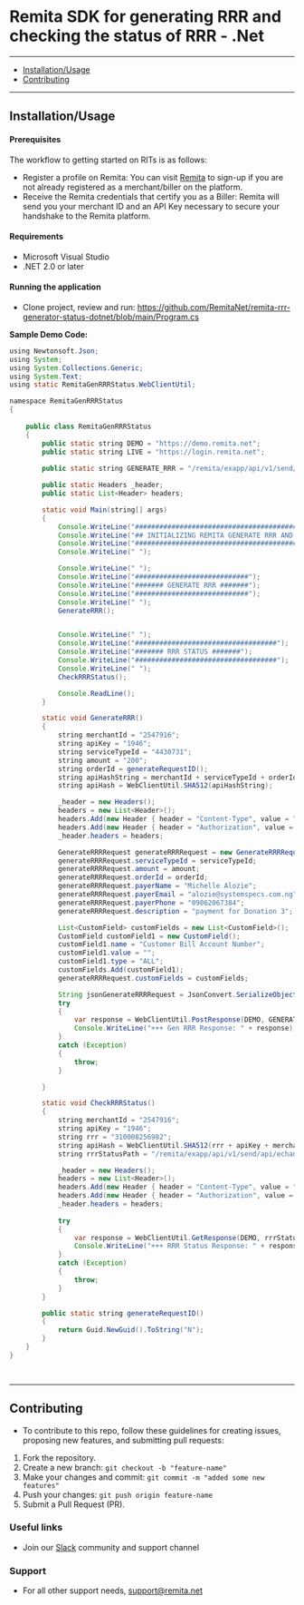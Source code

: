 # Remita SDK for generating RRR and checking the status of RRR - .Net

---
- [Installation/Usage](#Installation/Usage)
- [Contributing](#Contributing)

---

## Installation/Usage
#### Prerequisites
The workflow to getting started on RITs is as follows:

*  Register a profile on Remita: You can visit [Remita](https://login.remita.net) to sign-up if you are not already registered as a merchant/biller on the platform.
*  Receive the Remita credentials that certify you as a Biller: Remita will send you your merchant ID and an API Key necessary to secure your handshake to the Remita platform.
#### Requirements
*  Microsoft Visual Studio 
* .NET 2.0 or later

#### Running the application
*  Clone project, review and run:
   https://github.com/RemitaNet/remita-rrr-generator-status-dotnet/blob/main/Program.cs

**Sample Demo Code:**
```java
using Newtonsoft.Json;
using System;
using System.Collections.Generic;
using System.Text;
using static RemitaGenRRRStatus.WebClientUtil;

namespace RemitaGenRRRStatus
{
 
    public class RemitaGenRRRStatus
    {
        public static string DEMO = "https://demo.remita.net";
        public static string LIVE = "https://login.remita.net";
       
        public static string GENERATE_RRR = "/remita/exapp/api/v1/send/api/echannelsvc/merchant/api/paymentinit";

        public static Headers _header;
        public static List<Header> headers;

        static void Main(string[] args)
        {
            Console.WriteLine("#########################################################");
            Console.WriteLine("## INITIALIZING REMITA GENERATE RRR AND STATUS API ##");
            Console.WriteLine("#########################################################");
            Console.WriteLine(" ");

            Console.WriteLine(" ");
            Console.WriteLine("############################");
            Console.WriteLine("####### GENERATE RRR #######");
            Console.WriteLine("############################");
            Console.WriteLine(" ");
            GenerateRRR();


            Console.WriteLine(" ");
            Console.WriteLine("###################################");
            Console.WriteLine("####### RRR STATUS #######");
            Console.WriteLine("###################################");
            Console.WriteLine(" ");
            CheckRRRStatus();

            Console.ReadLine();
        }

        static void GenerateRRR()
        {
            string merchantId = "2547916";
            string apiKey = "1946";
            string serviceTypeId = "4430731";
            string amount = "200";
            string orderId = generateRequestID();
            string apiHashString = merchantId + serviceTypeId + orderId + amount + apiKey;
            string apiHash = WebClientUtil.SHA512(apiHashString);

            _header = new Headers();
            headers = new List<Header>();
            headers.Add(new Header { header = "Content-Type", value = "application/json" });
            headers.Add(new Header { header = "Authorization", value = "remitaConsumerKey=" + merchantId + ",remitaConsumerToken=" + apiHash });
            _header.headers = headers;

            GenerateRRRRequest generateRRRRequest = new GenerateRRRRequest();
            generateRRRRequest.serviceTypeId = serviceTypeId;
            generateRRRRequest.amount = amount;
            generateRRRRequest.orderId = orderId;
            generateRRRRequest.payerName = "Michelle Alozie";
            generateRRRRequest.payerEmail = "alozie@systemspecs.com.ng";
            generateRRRRequest.payerPhone = "09062067384";
            generateRRRRequest.description = "payment for Donation 3";

            List<CustomField> customFields = new List<CustomField>();
            CustomField customField1 = new CustomField();
            customField1.name = "Customer Bill Account Number";
            customField1.value = "";
            customField1.type = "ALL";
            customFields.Add(customField1);
            generateRRRRequest.customFields = customFields;

            String jsonGenerateRRRRequest = JsonConvert.SerializeObject(generateRRRRequest);
            try
            {
                var response = WebClientUtil.PostResponse(DEMO, GENERATE_RRR, jsonGenerateRRRRequest, _header);
                Console.WriteLine("+++ Gen RRR Response: " + response);
            }
            catch (Exception)
            {
                throw;
            }

        }

        static void CheckRRRStatus()
        {
            string merchantId = "2547916";
            string apiKey = "1946";
            string rrr = "310008256982";
            string apiHash = WebClientUtil.SHA512(rrr + apiKey + merchantId);
            string rrrStatusPath = "/remita/exapp/api/v1/send/api/echannelsvc/" + merchantId + "/" + rrr + "/" + apiHash + "/status.reg";

            _header = new Headers();
            headers = new List<Header>();
            headers.Add(new Header { header = "Content-Type", value = "application/json" });
            headers.Add(new Header { header = "Authorization", value = "remitaConsumerKey="+ merchantId +",remitaConsumerToken="+ apiHash});
            _header.headers = headers;
            
            try
            {
                var response = WebClientUtil.GetResponse(DEMO, rrrStatusPath, _header);
                Console.WriteLine("+++ RRR Status Response: " + response);
            }
            catch (Exception)
            {
                throw;
            }
        }

        public static string generateRequestID()
        {
            return Guid.NewGuid().ToString("N");
        }
    }
}

	
```
---
## Contributing
- To contribute to this repo, follow these guidelines for creating issues, proposing new features, and submitting pull requests:

1. Fork the repository.
2. Create a new branch: `git checkout -b "feature-name"`
3. Make your changes and commit: `git commit -m "added some new features"`
4. Push your changes: `git push origin feature-name`
5. Submit a Pull Request (PR).

### Useful links
* Join our [Slack](http://bit.ly/RemitaDevSlack) community and support channel 
    
### Support
- For all other support needs, support@remita.net
